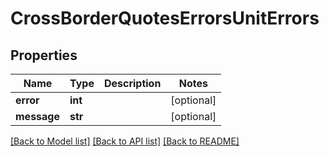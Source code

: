 # CrossBorderQuotesErrorsUnitErrors

## Properties
Name | Type | Description | Notes
------------ | ------------- | ------------- | -------------
**error** | **int** |  | [optional] 
**message** | **str** |  | [optional] 

[[Back to Model list]](../README.md#documentation-for-models) [[Back to API list]](../README.md#documentation-for-api-endpoints) [[Back to README]](../README.md)


